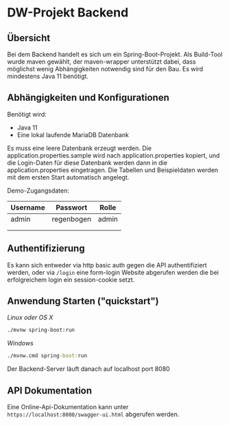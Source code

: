 # DW-Projekt Backend

## Übersicht

Bei dem Backend handelt es sich um ein Spring-Boot-Projekt. Als Build-Tool wurde maven gewählt, der maven-wrapper
unterstützt dabei, dass möglichst wenig Abhängigkeiten notwendig sind für den Bau. Es wird mindestens Java 11 
benötigt.

## Abhängigkeiten und Konfigurationen

Benötigt wird:

* Java 11
* Eine lokal laufende MariaDB Datenbank

Es muss eine leere Datenbank erzeugt werden. Die application.properties.sample wird nach application.properties kopiert,
und die Login-Daten für diese Datenbank werden dann in die application.properties eingetragen. Die Tabellen und Beispieldaten
werden mit dem ersten Start automatisch angelegt.

Demo-Zugangsdaten: 

| Username | Passwort   | Rolle |
|----------|------------|-------|
| admin    | regenbogen | admin |
| | |
| | |

## Authentifizierung

Es kann sich entweder via http basic auth gegen die API authentifiziert werden, oder via `/login` eine form-login Website
abgerufen werden die bei erfolgreichem login ein session-cookie setzt.

## Anwendung Starten ("quickstart")

*Linux oder OS X*
```bash
./mvnw spring-boot:run
```

*Windows*
```cmd
./mvnw.cmd spring-boot:run
```

Der Backend-Server läuft danach auf localhost port 8080

## API Dokumentation
Eine Online-Api-Dokumentation kann unter `https://localhost:8080/swagger-ui.html` abgerufen werden.


